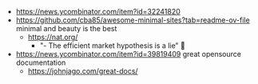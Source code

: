 - https://news.ycombinator.com/item?id=32241820
- https://github.com/cba85/awesome-minimal-sites?tab=readme-ov-file minimal and beauty is the best
	- https://nat.org/
		- "- The efficient market hypothesis is a lie" :thinking:
- https://news.ycombinator.com/item?id=39819409 great opensource documentation
	- https://johnjago.com/great-docs/